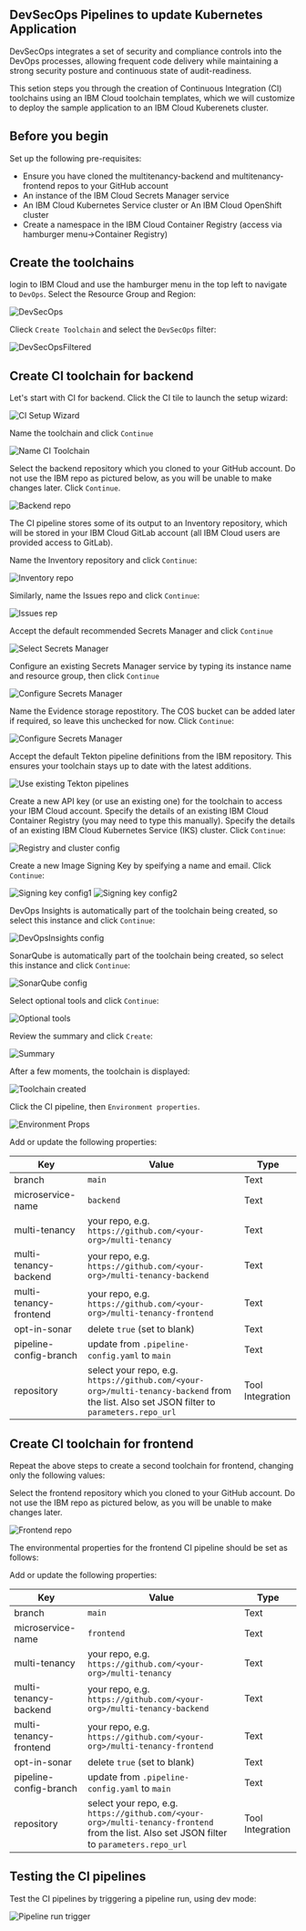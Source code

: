 ## DevSecOps Pipelines to update Kubernetes Application 

DevSecOps integrates a set of security and compliance controls into the DevOps processes, allowing frequent code delivery while maintaining a strong security posture and continuous state of audit-readiness.

This setion steps you through the creation of Continuous Integration (CI) toolchains using an IBM Cloud toolchain templates, which we will customize to deploy the sample application to an IBM Cloud Kuberenets cluster.

## Before you begin

Set up the following pre-requisites:

- Ensure you have cloned the multitenancy-backend and multitenancy-frontend repos to your GitHub account
- An instance of the IBM Cloud Secrets Manager service
- An IBM Cloud Kubernetes Service cluster or An IBM Cloud OpenShift cluster
- Create a namespace in the IBM Cloud Container Registry (access via hamburger menu->Container Registry)

## Create the toolchains

login to IBM Cloud and use the hamburger menu in the top left to navigate to `DevOps`.  Select the Resource Group and Region:

![DevSecOps](./images/1-devOpsSelectRegion.png)

Clieck `Create Toolchain` and select the `DevSecOps` filter:

![DevSecOpsFiltered](./images/2-filterToDevSecOpsToolchains.png)


## Create CI toolchain for backend

Let's start with CI for backend.  Click the CI tile to launch the setup wizard:

![CI Setup Wizard](./images/3-cISetupWizard.png)

Name the toolchain and click `Continue`

![Name CI Toolchain](./images/4-nameCiToolchain.png)

Select the backend repository which you cloned to your GitHub account.  Do not use the IBM repo as pictured below, as you will be unable to make changes later.  Click `Continue`.

![Backend repo](./images/5-bringYourOwnAppCiBackend.png)

The CI pipeline stores some of its output to an Inventory repository, which will be stored in your IBM Cloud GitLab account (all IBM Cloud users are provided access to GitLab).

Name the Inventory repository and click `Continue`:

![Inventory repo](./images/6-createInventoryRepocIBackend.png)

Similarly, name the Issues repo and click `Continue`:

![Issues rep](./images/7-createIssuesRepocIBackend.png)

Accept the default recommended Secrets Manager and click `Continue`

![Select Secrets Manager](./images/8-createSecretsManager.png)

Configure an existing Secrets Manager service by typing its instance name and resource group, then click `Continue`

![Configure Secrets Manager](./images/9-configureSecretsManager.png)

Name the Evidence storage repostitory.  The COS bucket can be added later if required, so leave this unchecked for now.  Click `Continue`:

![Configure Secrets Manager](./images/10-configureEvidenceStorage.png)

Accept the default Tekton pipeline definitions from the IBM repository.  This ensures your toolchain stays up to date with the latest additions.

![Use existing Tekton pipelines](./images/11-useExistingTektonPipelines.png)

Create a new API key (or use an existing one) for the toolchain to access your IBM Cloud account.  Specify the details of an existing IBM Cloud Container Registry (you may need to type this manually).  Specify the details of an existing IBM Cloud Kubernetes Service (IKS) cluster.  Click `Continue`:

![Registry and cluster config](./images/12-deploymentTarget.png)

Create a new Image Signing Key by speifying a name and email.  Click `Continue`:

![Signing key config1](./images/13-signingKey1.png)
![Signing key config2](./images/14-signingKey2.png)

DevOps Insights is automatically part of the toolchain being created, so select this instance and click `Continue`:

![DevOpsInsights config](./images/15-devOpsInsights.png)

SonarQube is automatically part of the toolchain being created, so select this instance and click `Continue`:

![SonarQube config](./images/16-sonarQube.png)

Select optional tools and click `Continue`:

![Optional tools](./images/17-optionalTools.png)

Review the summary and click `Create`:

![Summary](./images/18-summary.png)

After a few moments, the toolchain is displayed:

![Toolchain created](./images/18-toolchainCreated.png)

Click the CI pipeline, then `Environment properties`.  

![Environment Props](./images/19-environmentProps.png)

Add or update the following properties:

| Key  | Value | Type |
| ------------- | ------------- | ------------- |
| branch  | `main`  | Text |
| microservice-name  | `backend` | Text |
| multi-tenancy  | your repo, e.g. `https://github.com/<your-org>/multi-tenancy`  | Text |
| multi-tenancy-backend  | your repo, e.g. `https://github.com/<your-org>/multi-tenancy-backend`  | Text |
| multi-tenancy-frontend  | your repo, e.g. `https://github.com/<your-org>/multi-tenancy-frontend`  | Text |
| opt-in-sonar  | delete `true` (set to blank)  | Text |
| pipeline-config-branch | update from `.pipeline-config.yaml` to `main`  | Text |
| repository | select your repo, e.g. `https://github.com/<your-org>/multi-tenancy-backend` from the list.  Also set JSON filter to `parameters.repo_url`  | Tool Integration |

## Create CI toolchain for frontend

Repeat the above steps to create a second toolchain for frontend, changing only the following values:

Select the frontend repository which you cloned to your GitHub account.  Do not use the IBM repo as pictured below, as you will be unable to make changes later.

![Frontend repo](./images/21-bringYourOwnAppCiFrontend.png)

The environmental properties for the frontend CI pipeline should be set as follows:

Add or update the following properties:

| Key  | Value | Type |
| ------------- | ------------- | ------------- |
| branch  | `main`  | Text |
| microservice-name  | `frontend` | Text |
| multi-tenancy  | your repo, e.g. `https://github.com/<your-org>/multi-tenancy`  | Text |
| multi-tenancy-backend  | your repo, e.g. `https://github.com/<your-org>/multi-tenancy-backend`  | Text |
| multi-tenancy-frontend  | your repo, e.g. `https://github.com/<your-org>/multi-tenancy-frontend`  | Text |
| opt-in-sonar  | delete `true` (set to blank)  | Text |
| pipeline-config-branch | update from `.pipeline-config.yaml` to `main`  | Text |
| repository | select your repo, e.g. `https://github.com/<your-org>/multi-tenancy-frontend` from the list.  Also set JSON filter to `parameters.repo_url`  | Tool Integration |

## Testing the CI pipelines

Test the CI pipelines by triggering a pipeline run, using dev mode:

![Pipeline run trigger](./images/19-environmentProps.png)